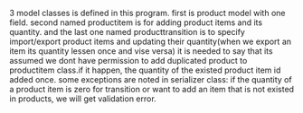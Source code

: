 3 model classes is defined in this program. first is product model with one field. second named productitem is for adding product items and its quantity. and the last one named producttransition is to specify import/export product items and updating their quantity(when we export an item its quantity lessen once and vise versa)
it is needed to say that its assumed we dont have permission to add duplicated product to productitem class.if it happen, the quantity of the existed product item id added once.
some exceptions are noted in serializer class:
if the quantity of a product item is zero for transition or want to add an item that is not existed in products, we will get validation error.
